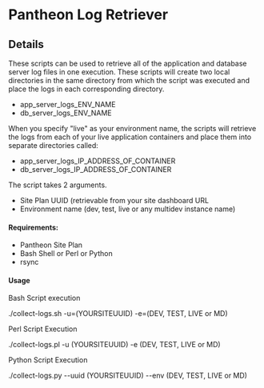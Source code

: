# Pantheon Log Retriever

## Details ##
These scripts can be used to retrieve all of the application and database server log files in one execution. These scripts will create two local directories in the same directory from which the script was executed and place the logs in each corresponding directory.

- app_server_logs_ENV_NAME
- db_server_logs_ENV_NAME

When you specify "live" as your environment name, the scripts will retrieve the logs from each of your live application containers and place them into separate directories called:

- app_server_logs_IP_ADDRESS_OF_CONTAINER
- db_server_logs_IP_ADDRESS_OF_CONTAINER

The script takes 2 arguments.

- Site Plan UUID (retrievable from your site dashboard URL
- Environment name (dev, test, live or any multidev instance name)

#### Requirements: #### 

- Pantheon Site Plan
- Bash Shell or Perl or Python
- rsync

#### Usage ####

Bash Script execution

./collect-logs.sh -u=(YOURSITEUUID) -e=(DEV, TEST, LIVE or MD)

Perl Script Execution

./collect-logs.pl -u (YOURSITEUUID) -e (DEV, TEST, LIVE or MD)

Python Script Execution

./collect-logs.py --uuid (YOURSITEUUID) --env (DEV, TEST, LIVE or MD)

